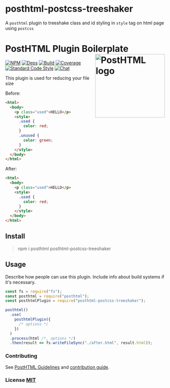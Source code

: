 # posthtml-postcss-treeshaker

A `posthtml` plugin to treeshake class and id styling in `style` tag on html page using `postcss`

# PostHTML Plugin Boilerplate <img align="right" width="220" height="200" title="PostHTML logo" src="http://posthtml.github.io/posthtml/logo.svg">

[![NPM][npm]][npm-url]
[![Deps][deps]][deps-url]
[![Build][build]][build-badge]
[![Coverage][cover]][cover-badge]
[![Standard Code Style][style]][style-url]
[![Chat][chat]][chat-badge]

This plugin is used for reducing your file size

Before:

```html
<html>
  <body>
    <p class="used">HELLO</p>
    <style>
      .used {
        color: red;
      }
      .unused {
        color: green;
      }
    </style>
  </body>
</html>
```

After:

```html
<html>
  <body>
    <p class="used">HELLO</p>
    <style>
      .used {
        color: red;
      }
    </style>
  </body>
</html>
```

## Install

> npm i posthtml posthtml-postcss-treeshaker

## Usage

Describe how people can use this plugin. Include info about build systems if it's
necessary.

```js
const fs = require("fs");
const posthtml = require("posthtml");
const posthtmlPlugin = require("posthtml-postcss-treeshaker");

posthtml()
  .use(
    posthtmlPlugin({
      /* options */
    })
  )
  .process(html /*, options */)
  .then(result => fs.writeFileSync("./after.html", result.html));
```

### Contributing

See [PostHTML Guidelines](https://github.com/posthtml/posthtml/tree/master/docs) and [contribution guide](CONTRIBUTING.md).

### License [MIT](LICENSE)

[npm]: https://img.shields.io/npm/v/posthtml.svg
[npm-url]: https://npmjs.com/package/posthtml
[deps]: https://david-dm.org/posthtml/posthtml.svg
[deps-url]: https://david-dm.org/posthtml/posthtml
[style]: https://img.shields.io/badge/code%20style-standard-yellow.svg
[style-url]: http://standardjs.com/
[build]: https://travis-ci.org/posthtml/posthtml.svg?branch=master
[build-badge]: https://travis-ci.org/posthtml/posthtml?branch=master
[cover]: https://coveralls.io/repos/posthtml/posthtml/badge.svg?branch=master
[cover-badge]: https://coveralls.io/r/posthtml/posthtml?branch=master
[chat]: https://badges.gitter.im/posthtml/posthtml.svg
[chat-badge]: https://gitter.im/posthtml/posthtml?utm_source=badge&utm_medium=badge&utm_campaign=pr-badge&utm_content=badge"
